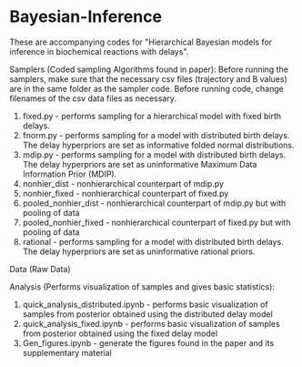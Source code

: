 # Bayesian-Inference
These are accompanying codes for "Hierarchical Bayesian models for inference in biochemical reactions with delays". 

Samplers (Coded sampling Algorithms found in paper):
Before running the samplers, make sure that the necessary csv files (trajectory and B values) are in the same folder as the sampler code. Before running code, change filenames of the csv data files as necessary.  
 1. fixed.py - performs sampling for a hierarchical model with fixed birth delays.
 2. fnorm.py - performs sampling for a model with distributed birth delays. The delay hyperpriors are set as informative folded normal distributions.
 3. mdip.py - performs sampling for a model with distributed birth delays. The delay hyperpriors are set as uninformative Maximum Data Information Prior (MDIP).
 4. nonhier_dist - nonhierarchical counterpart of mdip.py
 5. nonhier_fixed - nonhierarchical counterpart of fixed.py
 6. pooled_nonhier_dist - nonhierarchical counterpart of mdip.py but with pooling of data
 7. pooled_nonhier_fixed - nonhierarchical counterpart of fixed.py but with pooling of data
 8. rational - performs sampling for a model with distributed birth delays. The delay hyperpriors are set as uninformative rational priors.

Data (Raw Data)

Analysis (Performs visualization of samples and gives basic statistics):
 1. quick_analysis_distributed.ipynb - performs basic visualization of samples from posterior obtained using the distributed delay model
 2. quick_analysis_fixed.ipynb - performs basic visualization of samples from posterior obtained using the fixed delay model  
 3. Gen_figures.ipynb - generate the figures found in the paper and its supplementary material
 
